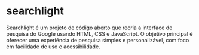 # searchlight
Searchlight é um projeto de código aberto que recria a interface de pesquisa do Google usando HTML, CSS e JavaScript. O objetivo principal é oferecer uma experiência de pesquisa simples e personalizável, com foco em facilidade de uso e acessibilidade.
